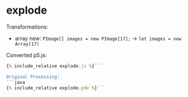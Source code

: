 <script src="../p5/p5.js"></script>
<script src="explode.js"></script>

# explode

Transformations:
- array new: `PImage[] images = new PImage[17];` -> `let images = new Array(17)`

<main></main>

Converted p5.js:
```javascript
{% include_relative explode.js %}```

Original Processing:
```java
{% include_relative explode.pde %}```


